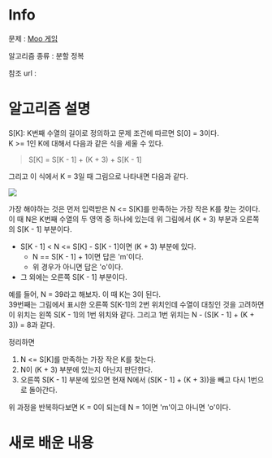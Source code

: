 # Info

  

문제 : [Moo 게임](https://www.acmicpc.net/problem/5904)

알고리즘 종류 : 분할 정복

참조 url : 

  

# 알고리즘 설명
S[K]: K번째 수열의 길이로 정의하고 문제 조건에 따르면 S[0] = 3이다.  
K >= 1인 K에 대해서 다음과 같은 식을 세울 수 있다.  
> S[K] = S[K - 1] + (K + 3) + S[K - 1]

그리고 이 식에서 K = 3일 때 그림으로 나타내면 다음과 같다.

<img width700 src="https://user-images.githubusercontent.com/55791128/157661123-ddd48621-ca88-4303-a386-c51d08faac83.jpg"/>  

가장 해야하는 것은 먼저 입력받은 N <= S[K]를 만족하는 가장 작은 K를 찾는 것이다.  
이 때 N은 K번째 수열의 두 영역 중 하나에 있는데 위 그림에서 (K + 3) 부분과 오른쪽의 S[K - 1] 부분이다.  
- S[K - 1] < N <= S[K] - S[K - 1]이면 (K + 3) 부분에 있다.
	- N == S[K - 1] + 1이면 답은 'm'이다.
	- 위 경우가 아니면 답은 'o'이다.
- 그 외에는 오른쪽 S[K - 1] 부분이다.

예를 들어, N = 39라고 해보자. 이 때 K는 3이 된다.  
39번째는 그림에서 표시한 오른쪽 S[K-1]의 2번 위치인데 수열이 대칭인 것을 고려하면 이 위치는 왼쪽 S[K - 1]의 1번 위치와 같다. 그리고 1번 위치는 N - (S[K - 1] + (K + 3)) = 8과 같다.  

정리하면
1. N <= S[K]를 만족하는 가장 작은 K를 찾는다.
2. N이 (K + 3) 부분에 있는지 아닌지 판단한다.
3. 오른쪽 S[K - 1] 부분에 있으면 현재 N에서 (S[K - 1] + (K + 3))을 빼고 다시 1번으로 돌아간다.

위 과정을 반복하다보면 K = 0이 되는데 N = 1이면 'm'이고 아니면 'o'이다.




# 새로 배운 내용
